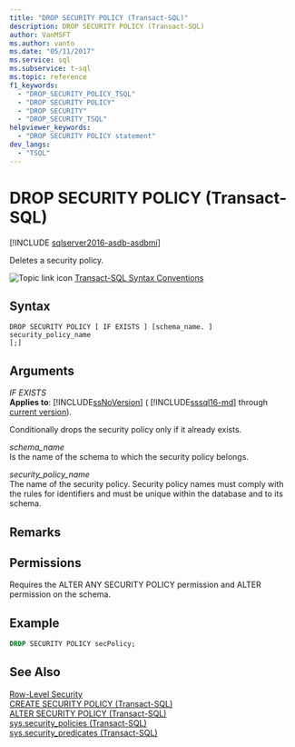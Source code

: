 ```yaml
---
title: "DROP SECURITY POLICY (Transact-SQL)"
description: DROP SECURITY POLICY (Transact-SQL)
author: VanMSFT
ms.author: vanto
ms.date: "05/11/2017"
ms.service: sql
ms.subservice: t-sql
ms.topic: reference
f1_keywords:
  - "DROP_SECURITY_POLICY_TSQL"
  - "DROP SECURITY POLICY"
  - "DROP SECURITY"
  - "DROP_SECURITY_TSQL"
helpviewer_keywords:
  - "DROP SECURITY POLICY statement"
dev_langs:
  - "TSQL"
---
```

# DROP SECURITY POLICY (Transact-SQL)

[!INCLUDE [sqlserver2016-asdb-asdbmi](../../includes/applies-to-version/sqlserver2016-asdb-asdbmi.md)]

  Deletes a security policy.  
  
 ![Topic link icon](../../database-engine/configure-windows/media/topic-link.gif "Topic link icon") [Transact-SQL Syntax Conventions](../../t-sql/language-elements/transact-sql-syntax-conventions-transact-sql.md)  
  
## Syntax  
  
```syntaxsql
DROP SECURITY POLICY [ IF EXISTS ] [schema_name. ] security_policy_name    
[;]  
```  

## Arguments
 *IF EXISTS*  
 **Applies to**: [!INCLUDE[ssNoVersion](../../includes/ssnoversion-md.md)] ( [!INCLUDE[sssql16-md](../../includes/sssql16-md.md)] through [current version](/troubleshoot/sql/general/determine-version-edition-update-level)).  
  
 Conditionally drops the security policy only if it already exists.  
  
 *schema_name*  
 Is the name of the schema to which the security policy belongs.  
  
 *security_policy_name*  
 The name of the security policy. Security policy names must comply with the rules for identifiers and must be unique within the database and to its schema.  
  
## Remarks
  
## Permissions  
 Requires the ALTER ANY SECURITY POLICY permission and ALTER permission on the schema.  
  
## Example  
  
```sql  
DROP SECURITY POLICY secPolicy;  
```  
  
## See Also  
 [Row-Level Security](../../relational-databases/security/row-level-security.md)   
 [CREATE SECURITY POLICY &#40;Transact-SQL&#41;](../../t-sql/statements/create-security-policy-transact-sql.md)   
 [ALTER SECURITY POLICY &#40;Transact-SQL&#41;](../../t-sql/statements/alter-security-policy-transact-sql.md)   
 [sys.security_policies &#40;Transact-SQL&#41;](../../relational-databases/system-catalog-views/sys-security-policies-transact-sql.md)   
 [sys.security_predicates &#40;Transact-SQL&#41;](../../relational-databases/system-catalog-views/sys-security-predicates-transact-sql.md)  

